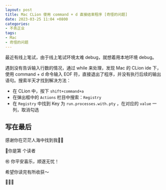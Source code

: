```yaml
---
layout: post
title: Mac CLion 使用 command + d 直接结束程序 [奇怪的问题]
date: 2023-03-25 11:04 +0800
categories:
- 不务正业
tags:
- Mac
- 奇怪的问题
---
```




最近有线上笔试，由于线上笔试环境太难 debug，就想着用本地环境 debug。

遇到没有告诉输入行数的情况，通过 while 来处理，发现 Mac 的 CLion ide 下，使用 command + d 命令输入 EOF 符，直接退出了程序，并没有执行后续的输出语句。搜索半天才找到解决方法：

- 在 CLion 中，按下 `shift+command+a`
- 在弹出框中的  `Actions` 栏目中搜索：`Registry`
- 在  `Registry` 中找到 Key 为 `run.processes.with.pty` ，在对应的 `value` 一列，取消勾选

   

## 写在最后

感谢你在茫茫人海中找到我🕵🏼

<script async src="//busuanzi.ibruce.info/busuanzi/2.3/busuanzi.pure.mini.js"></script>

<link rel="stylesheet" href="https://use.fontawesome.com/releases/v5.3.1/css/all.css" integrity="sha384-mzrmE5qonljUremFsqc01SB46JvROS7bZs3IO2EmfFsd15uHvIt+Y8vEf7N7fWAU" crossorigin="anonymous">

<span id="busuanzi_container_page_pv">🎉你是第 <span id="busuanzi_value_page_pv"><i class="fa fa-spinner fa-spin"></i>  </span> 个读者

㊗️ 你平安喜乐，顺遂无忧！

希望你读完有所收获～

🥂🥂🥂 
